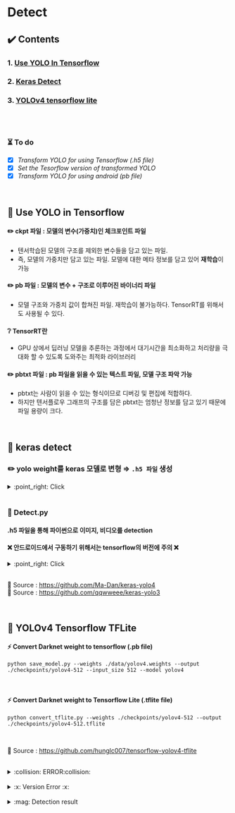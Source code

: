 

# Detect  

## :heavy_check_mark: Contents
### 1. [Use YOLO In Tensorflow](#pushpin-use-yolo-in-tensorflow)
### 2. [Keras Detect](#pushpin-keras-detect)
### 3.  [YOLOv4 tensorflow lite](#pushpin-yolov4-tensorflow-tflite)

<br>
<br>

### :hourglass_flowing_sand: To do
- [x] *Transform YOLO for using Tensorflow (.h5 file)*
- [x] *Set the Tesorflow version of transformed YOLO*
- [x] *Transform YOLO for using android (pb file)*

<br>
  
## :pushpin: Use YOLO in Tensorflow
  
#### :pencil2: ckpt 파일 : 모델의 변수(가중치)인 체크포인트 파일
- 텐서학습된 모델의 구조를 제외한 변수들을 담고 있는 파일.
- 즉, 모델의 가중치만 담고 있는 파일. 모델에 대한 메타 정보를 담고 있어 **재학습**이 가능

#### :pencil2: pb 파일 : 모델의 변수 + 구조로 이루어진 바이너리 파일
 - 모델 구조와 가중치 값이 합쳐진 파일. 재학습이 불가능하다.
 TensorRT를 위해서도 사용될 수 있다.
 
#### :grey_question: TensorRT란
-  GPU 상에서 딥러닝 모델을 추론하는 과정에서 대기시간을 최소화하고 처리량을 극대화 할 수 있도록 도와주는 최적화 라이브러리
	 
#### :pencil2:  pbtxt 파일 : pb 파일을 읽을 수 있는 텍스트 파일, 모델 구조 파악 가능
  - pbtxt는 사람이 읽을 수 있는 형식이므로 디버깅 및 편집에 적합하다. <br>
  - 하지만 텐서플로우 그래프의 구조를 담은 pbtxt는 엄청난 정보를 담고 있기 때문에 파일 용량이 크다.

<br>  

  ## :pushpin: keras detect

### :pencil2: yolo weight를 keras 모델로 변형 ⇒ ``.h5 파일`` 생성

<details>
<summary>  :point_right: Click </summary>
<br>
<image src="https://user-images.githubusercontent.com/34594339/92692365-03e5a800-f37f-11ea-9679-2cf1ebdd4d8b.png" width="70%">

<br>

#### Android에서 사용할 수 있는 버전인 Tensorflow 1.6.0을 사용하여 변환을 시도. <br>
#### 파이썬에서 영상을 테스트할 수 있었다.

</div>
</details>
<br>

### :rocket: Detect.py
	
#### .h5 파일을 통해 파이썬으로 이미지, 비디오를 detection

#### :x: 안드로이드에서 구동하기 위해서는 tensorflow의 버전에 주의 :x:


<details>
<summary>  :point_right: Click </summary>
<br>

Link : https://youtu.be/wBbyAQJkaNI

</div>
</details>
<br>

:round_pushpin: Source : https://github.com/Ma-Dan/keras-yolo4 <br>
:round_pushpin: Source : https://github.com/qqwweee/keras-yolo3 <br>


<br>

## :pushpin: YOLOv4 Tensorflow TFLite

#### :zap: Convert Darknet weight to tensorflow (.pb file)

	python save_model.py --weights ./data/yolov4.weights --output ./checkpoints/yolov4-512 --input_size 512 --model yolov4

<br>

#### :zap: Convert Darknet weight to Tensorflow Lite (.tflite file)

	python convert_tflite.py --weights ./checkpoints/yolov4-512 --output ./checkpoints/yolov4-512.tflite

<br>

:round_pushpin: Source : https://github.com/hunglc007/tensorflow-yolov4-tflite

<br>

<details>
<summary>  :collision: ERROR:collision: </summary>
<br>

<image src="https://user-images.githubusercontent.com/34594339/92444282-99513280-f1ed-11ea-99c9-1e4daf8e4191.png" width="100%">

#### core/config.py line 14,  __C.YOLO.CLASSES = "./data/classes/coco.names"
#### ⇒ 알맞는 custom names로 설정

anchors는 yolov4에서 제공하는 anchors 그대로 사용하여서 별 이상이 없었는데, 
class는 4개 밖에 없어서 coco.names의 80개 클래스로 인식되어 pb 파일로 변환하는데 오류가 생겼었다.

</div>
</details>
<br>

<details>
<summary> :x: Version Error :x: </summary>
<br>

#### Android tesorflow version : https://mvnrepository.com/artifact/org.tensorflow/tensorflow-android <br>
#### Prerequisites of Tensorflow convert file : Tensorflow 2.3.0rc0
<br>

### :point_right: [Tensorflow](https://github.com/tensorflow/tensorflow/tree/master/tensorflow/examples/android)에서 제공되는 안드로이드 구현 소스는  tensorflow-lite를 compile 하여 사용<br>
### 이 버전과 내가 만든 케라스 모델의 텐서플로우 버전(*2.3.0rc0*)에서 충돌이 나는 듯하다. <br>

</div>
</details>
<br>

<details>
<summary> :mag: Detection result </summary>
<br>

<image src="https://user-images.githubusercontent.com/34594339/92913805-0838c080-f466-11ea-8fb0-6cc823b48cca.png" width="60%">

<br>

<image src="https://user-images.githubusercontent.com/34594339/92914015-3918f580-f466-11ea-9b07-28637788c2b3.png" width="70%">


</div>
</details>
<br>